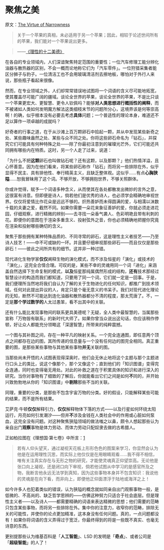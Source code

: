 # 聚焦之美

原文：[The Virtue of Narrowness](https://www.readthesequences.com/The-Virtue-Of-Narrowness)

> 关于一个苹果的真相，未必适用于另一个苹果；因此，相较于论述世间所有的苹果，我们能对一个苹果说出更多。

>

> ——[《理性的十二美德》](https://www.readthesequences.com/The-Twelve-Virtues-Of-Rationality)

在各自的专业领域内，人们深谙聚焦特定范围的重要性；一位汽车修理工能分辨化油器与散热器的区别，不会一概而论地称它们为「汽车零件」。一位狩猎采集者能区分狮子与豹子。一位清洁工也不会用玻璃清洁剂去擦地板，哪怕对于外行人来说，那些瓶子看起来很像。

然而，在专业领域之外，人们却常常错误地试图将一个词语的含义尽可能地拓宽，使其覆盖尽可能广阔的疆域。谈论全世界的苹果，谈论全世界的苹果，不是比只谈一个苹果更宏大、更智慧、更令人钦佩吗？能够**对人类思想进行概括性的阐释**，而不被诸如人类如何发明魔方解法这类细枝末节的问题所分心，这境界该是何等崇高啊！的确，似乎根本没有必要去考虑**具体**问题；一个普适性的理论本身，难道还不足以算作一项卓越的成就吗？

好奇者的行事之道，在于从沙滩上百万颗卵石中拾起一颗，并从中发现某些新奇之处、某些趣味盎然之处、某些与众不同之处。你将这些卵石命名为「钻石」，并探究它们可能具有何种特殊之处——除了你最初注意到的璀璨光芒外，它们可能还共同拥有哪些内在特质。这时，另一个人走了过来，说道：

「为什么不把**这颗**卵石也叫做钻石呢？还有这颗，以及那颗？」他们热情洋溢，且心怀善意。因为在他们看来，将某些卵石称作「钻石」而将另一些排除在外，似乎显得不民主、具有排他性、奉行精英主义，且缺乏整体观。这似乎……有点**心胸狭隘**……恕我冒昧用了这个词。不够开放，不够拥抱世界，不够关照群体。

你或许觉得，赋予一个词语多种含义，从而使其在各处都散发出微妙的言外之意，这很富有诗意。但即便是诗人，倘若他们是优秀的诗人，也必须学会精确地审视世界。仅仅将爱情比作花朵是远远不够的。炽热善妒而未得圆满的爱，与相濡以沫数十载的夫妻之爱，截然不同。如果你需要一朵花来象征善妒的爱，你就必须走进花园，仔细观察，进行精微的辨别——去寻找一朵香气袭人、色彩明艳且带有利刺的花。即便你的意图在于渲染多重含义、投射弦外之音，你也必须精确地把握你究竟在渲染和投射哪些确切的含义。

聚焦于那些拥有某种特殊品质的、不同寻常的卵石，这是理性主义者技艺——乃至诗人技艺！——中不可或缺的一环。并且要仔细审视那些卵石——而且仅仅是那些卵石！——彼此之间所共有的细节。这并非一种过错。

现代进化生物学家**仅仅**阐释生物的演化模式，而不涉及恒星的「演化」或技术的「演化」，这完全合情合理。可叹的是，某些不幸的灵魂用同一个词「进化」来涵盖自然选择下生命复制的模式，**以及**恒星那纯属偶然形成的结构，**还有**技术那经过智慧设计的构造而我们都知道，只要用了同一个词，它们就一定是一回事。于是，我们便理所当然地将我们自认为了解的关于生物进化的任何知识，都推广到技术领域。任何对此提出异议的人，肯定只是个毫无意义的书呆子。我们对现代进化理论的无知，断然不可能达到连化油器和散热器都分不清的程度，那太荒唐了。不，一定是**那个学过数学的**人太过愚笨，看不出其中的关联。

还有什么能比发现事物间的联系更具美德呢？无疑，全人类中最智慧的，当属那些宣称「万物皆有联系」的新时代大师了。如果你曾当众说出这句话，你应该稍作停顿，好让众人都能充分领略这「深邃智慧」所带来的纯粹震撼。

一个图与其补图之间，存在一种平凡的映射关系。一个完全连通图，即任意两个顶点之间都存在边的图，其所传递的信息量与一个没有任何边的图完全相同。真正重要的图，是那些某些事物与其他某些事物**并无**关联的图。

当那些尚未开悟的人试图表现得深奥时，他们会无休止地将这个主题与那个主题进行口头上的类比，说这个像那个，那个又像这个；直到他们的「知识图谱」变得完全连通，同时也变得毫无用处。对此的补救之道在于积累具体的知识和进行深入的研究。当你对事物有了细致的了解后，你就能看出它们之间是如何**不**同的，并开始兴致勃勃地从你的「知识图谱」中**剔除**那些不当的关联。

同理，重要的分类，是那些不包含宇宙万物的分类。好的假设，只能解释某些可能的结果，而不是所有结果。

艾萨克·牛顿**仅仅**解释引力，**仅仅**解释物体下落的方式——以及行星如何环绕太阳运行，月亮如何引发潮汐——但并**不**涉及金钱在人类社会中的作用或心脏如何泵血，这完全没有问题。对这种聚焦狭隘领域的做法嗤之以鼻，颇令人想起那些认为亲自出门**观察**事物是体力劳动、而体力劳动只配奴隶去做的古希腊人。

正如柏拉图在《理想国·第七卷》中所言：[1](https://www.readthesequences.com/The-Virtue-Of-Narrowness#footnote1)

> 若有人仰头望天，通过凝视天花板上形形色色的图案来学习，你显然会认为他是在运用理性沉思，而实际上他仅仅是在用眼睛观看……我不得不相信，唯有关注真实存在与无形之物的研究，才能使灵魂真正仰望崇高。无论他是张口向上凝视，还是闭口向下审视，倘若他试图从中学习的是感官所及之物，我断言他永远无法学到真知，因为这些事物本身并不包含知识：我说他的灵魂是在向下看，而非向上，即便他正仰面漂浮于陆地或海洋之上！

如今许多人也犯着类似的错误，认为狭隘的概念就如同亲自出门观察事物一般，是低微的、不高尚的、缺乏哲学思辨的——仿佛这种努力只适合于社会底层。但是理性主义者——以及诗人——都需要精确的词语来表达精微的思想；他们需要的范畴只包含某些事物，而将另一些排除在外。集中你的注意力，收窄你的范畴，排除无关的可能性，并使你的论点更加精准，这本身没有任何问题。真的，一点问题都没有！如果你将词语的含义弄得过于宽泛，你最终得到的将是一些既不真实、也毫无诗意的东西。

更别提那些认为维基百科是「**人工智能**」、LSD 的发明是「**奇点**」、或者公司是「**超级智能**」的人了！